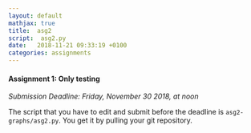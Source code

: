 ```yaml
---
layout: default
mathjax: true
title:  asg2
script:  asg2.py
date:   2018-11-21 09:33:19 +0100
categories: assignments
---
```


#### Assignment 1: Only testing

*Submission Deadline: Friday, November 30 2018, at noon*


The script that you have to edit and submit before the deadline is
`asg2-graphs/asg2.py`. You get it by pulling your git repository.


